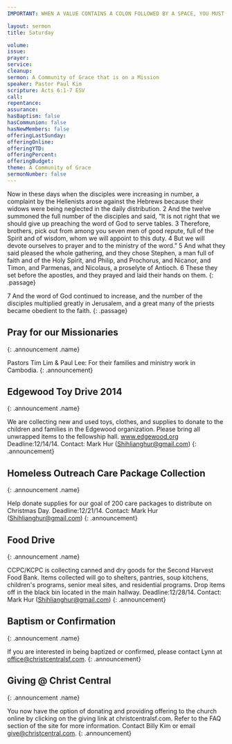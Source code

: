 ```yaml
---
IMPORTANT: WHEN A VALUE CONTAINS A COLON FOLLOWED BY A SPACE, YOU MUST USE &#58;

layout: sermon
title: Saturday

volume: 
issue: 
prayer: 
service:
cleanup:
sermon: A Community of Grace that is on a Mission
speaker: Pastor Paul Kim
scripture: Acts 6:1-7 ESV
call: 
repentance: 
assurance: 
hasBaptism: false
hasCommunion: false
hasNewMembers: false
offeringLastSunday: 
offeringOnline: 
offeringYTD: 
offeringPercent: 
offeringBudget: 
theme: A Community of Grace
sermonNumber: false
---
```


Now in these days when the disciples were increasing in number, a complaint by the Hellenists arose against the Hebrews because their widows were being neglected in the daily distribution. 2 And the twelve summoned the full number of the disciples and said, “It is not right that we should give up preaching the word of God to serve tables. 3 Therefore, brothers, pick out from among you seven men of good repute, full of the Spirit and of wisdom, whom we will appoint to this duty. 4 But we will devote ourselves to prayer and to the ministry of the word.” 5 And what they said pleased the whole gathering, and they chose Stephen, a man full of faith and of the Holy Spirit, and Philip, and Prochorus, and Nicanor, and Timon, and Parmenas, and Nicolaus, a proselyte of Antioch. 6 These they set before the apostles, and they prayed and laid their hands on them.
{: .passage}

7 And the word of God continued to increase, and the number of the disciples multiplied greatly in Jerusalem, and a great many of the priests became obedient to the faith.
{: .passage}


## Pray for our Missionaries
{: .announcement .name}

Pastors Tim Lim & Paul Lee: For their families and ministry work in Cambodia.
{: .announcement}

## Edgewood Toy Drive 2014
{: .announcement .name}

We are collecting new and used toys, clothes, and supplies to donate to the children and families in the Edgewood organization. Please bring all unwrapped items to the fellowship hall. www.edgewood.org Deadline:12/14/14. Contact: Mark Hur (Shihlianghur@gmail.com)
{: .announcement}

## Homeless Outreach Care Package Collection
{: .announcement .name}

Help donate supplies for our goal of 200 care packages to distribute on Christmas Day. Deadline:12/21/14. Contact: Mark Hur (Shihlianghur@gmail.com)
{: .announcement}

## Food Drive
{: .announcement .name}

CCPC/KCPC is collecting canned and dry goods for the Second Harvest Food Bank. Items collected will go to shelters, pantries, soup kitchens, children's programs, senior meal sites, and residential programs. Drop items off in the black bin located in the main hallway. Deadline:12/28/14. Contact: Mark Hur (Shihlianghur@gmail.com)
{: .announcement}

## Baptism or Confirmation
{: .announcement .name}

If you are interested in being baptized or confirmed, please contact Lynn at office@christcentralsf.com.
{: .announcement}

## Giving @ Christ Central
{: .announcement .name}

You now have the option of donating and providing offering to the church online by clicking on the giving link at christcentralsf.com. Refer to the FAQ section of the site for more information. Contact Billy Kim or email give@christcentral.com. 
{: .announcement}
